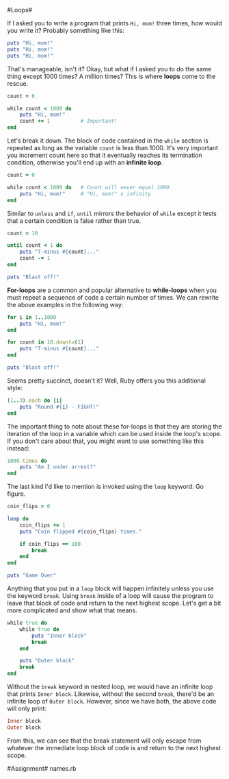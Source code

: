 #Loops#

If I asked you to write a program that prints ```Hi, mom!``` three times, how would you write it?  Probably something like this:

```ruby
puts "Hi, mom!"
puts "Hi, mom!"
puts "Hi, mom!"
```

That's manageable, isn't it? Okay, but what if I asked you to do the same thing except 1000 times? A million times? This is where **loops** come to the rescue.

```ruby
count = 0

while count < 1000 do
    puts "Hi, mom!"
    count += 1          # Important!
end
```

Let's break it down. The block of code contained in the ```while``` section is repeated as long as the variable ```count``` is less than 1000. It's very important you increment count here so that it eventually reaches its termination condition, otherwise you'll end up with an **infinite loop**.

```ruby
count = 0

while count < 1000 do   # Count will never equal 1000
    puts "Hi, mom!"     # "Hi, mom!" x infinity
end
```

Similar to ```unless``` and ```if```, ```until``` mirrors the behavior of ```while``` except it tests that a certain condition is false rather than true.

```ruby
count = 10

until count < 1 do
    puts "T-minus #{count}..."
    count -= 1
end

puts "Blast off!"
```

**For-loops** are a common and popular alternative to **while-loops** when you must repeat a sequence of code a certain number of times. We can rewrite the above examples in the following way:

```ruby
for i in 1..1000
    puts "Hi, mom!"
end
```

```ruby
for count in 10.downto(1)
    puts "T-minus #{count}..."
end

puts "Blast off!" 
```

Seems pretty succinct, doesn't it? Well, Ruby offers you this additional style:

```ruby
(1..3).each do |i|
    puts "Round #{i} - FIGHT!" 
end
```

The important thing to note about these for-loops is that they are storing the iteration of the loop in a variable which can be used inside the loop's scope. If you don't care about that, you might want to use something like this instead:

```ruby
1000.times do
    puts "Am I under arrest?"
end
```

The last kind I'd like to mention is invoked using the ```loop``` keyword. Go figure.

```ruby
coin_flips = 0

loop do
    coin_flips += 1
    puts "Coin flipped #{coin_flips} times."

    if coin_flips == 100
        break
    end
end

puts "Game Over"
```

Anything that you put in a ```loop``` block will happen infinitely unless you use the keyword ```break```. Using ```break``` inside of a loop will cause the program to leave that block of code and return to the next highest scope. Let's get a bit more complicated and show what that means.

```ruby
while true do
    while true do
        puts "Inner block"
        break
    end

    puts "Outer block"
    break
end
```

Without the ```break``` keyword in nested loop, we would have an infinite loop that prints ```Inner block```. Likewise, without the second ```break```, there'd be an infinite loop of ```Outer block```. However, since we have both, the above code will only print:

```ruby
Inner block
Outer block
```

From this, we can see that the break statement will only escape from whatever the immediate loop block of code is and return to the next highest scope.

#Assignment#
names.rb

```ruby
```

